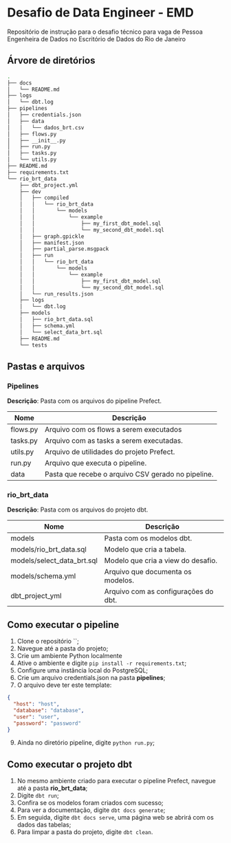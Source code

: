# Desafio de Data Engineer - EMD

Repositório de instrução para o desafio técnico para vaga de Pessoa Engenheira de Dados no Escritório de Dados do Rio de Janeiro

## Árvore de diretórios

```bash
.
├── docs
│   └── README.md
├── logs
│   └── dbt.log
├── pipelines
│   ├── credentials.json
│   ├── data
│   │   └── dados_brt.csv
│   ├── flows.py
│   ├── __init__.py
│   ├── run.py
│   ├── tasks.py
│   └── utils.py
├── README.md
├── requirements.txt
└── rio_brt_data
    ├── dbt_project.yml
    ├── dev
    │   ├── compiled
    │   │   └── rio_brt_data
    │   │       └── models
    │   │           └── example
    │   │               ├── my_first_dbt_model.sql
    │   │               └── my_second_dbt_model.sql
    │   ├── graph.gpickle
    │   ├── manifest.json
    │   ├── partial_parse.msgpack
    │   ├── run
    │   │   └── rio_brt_data
    │   │       └── models
    │   │           └── example
    │   │               ├── my_first_dbt_model.sql
    │   │               └── my_second_dbt_model.sql
    │   └── run_results.json
    ├── logs
    │   └── dbt.log
    ├── models
    │   ├── rio_brt_data.sql
    │   ├── schema.yml
    │   └── select_data_brt.sql
    ├── README.md
    └── tests
```

## Pastas e arquivos

### Pipelines

**Descrição**: Pasta com os arquivos do pipeline Prefect.

|Nome|Descrição|
|-------|---------|
|flows.py| Arquivo com os flows a serem executados|
|tasks.py| Arquivo com as tasks a serem executadas.|
|utils.py| Arquivo de utilidades do projeto Prefect.|
|run.py| Arquivo que executa o pipeline.|
|data| Pasta que recebe o arquivo CSV gerado no pipeline.|

### rio_brt_data

**Descrição**: Pasta com os arquivos do projeto dbt.

|Nome|Descrição|
|-------|---------|
|models| Pasta com os modelos dbt.|
|models/rio_brt_data.sql| Modelo que cria a tabela.|
|models/select_data_brt.sql| Modelo que cria a view do desafio.|
|models/schema.yml| Arquivo que documenta os modelos.|
|dbt_project_yml| Arquivo com as configurações do dbt.|

## Como executar o pipeline

1. Clone o repositório ``;
3. Navegue até a pasta do projeto;
4. Crie um ambiente Python localmente
5. Ative o ambiente e digite `pip install -r requirements.txt`;
6. Configure uma instância local do PostgreSQL;
7. Crie um arquivo credentials.json na pasta **pipelines**;
8. O arquivo deve ter este template:
```json
{
  "host": "host",
  "database": "database",
  "user": "user",
  "password": "password"
}
```
9. Ainda no diretório pipeline, digite `python run.py`;

## Como executar o projeto dbt

1. No mesmo ambiente criado para executar o pipeline Prefect, navegue até a pasta **rio_brt_data**;
2. Digite `dbt run`;
3. Confira se os modelos foram criados com sucesso;
4. Para ver a documentação, digite `dbt docs generate`;
5. Em seguida, digite `dbt docs serve`, uma página web se abrirá com os dados das tabelas;
6. Para limpar a pasta do projeto, digite `dbt clean`.
